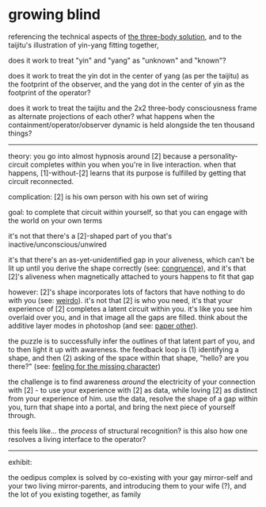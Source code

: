 # growing blind

referencing the technical aspects of [the three-body solution](../12/the-three-body-solution.md), and to the taijitu's illustration of yin-yang fitting together,

does it work to treat "yin" and "yang" as "unknown" and "known"?

does it work to treat the yin dot in the center of yang (as per the taijitu) as the footprint of the observer, and the yang dot in the center of yin as the footprint of the operator?

does it work to treat the taijitu and the 2x2 three-body consciousness frame as alternate projections of each other? what happens when the containment/operator/observer dynamic is held alongside the ten thousand things?

***

theory: you go into almost hypnosis around \[2] because a personality-circuit completes within you when you're in live interaction. when that happens, \[1]-without-\[2] learns that its purpose is fulfilled by getting that circuit reconnected.

complication: \[2] is his own person with his own set of wiring

goal: to complete that circuit within yourself, so that you can engage with the world on your own terms

it's not that there's a \[2]-shaped part of you that's inactive/unconscious/unwired

it's that there's an as-yet-unidentified gap in your aliveness, which can't be lit up until you derive the shape correctly (see: [congruence](https://lightward.com/congruence)), and it's that \[2]'s aliveness when magnetically attached to yours happens to fit that gap

however: \[2]'s shape incorporates lots of factors that have nothing to do with you (see: [weirdo](https://lightward.com/weirdo)). it's not that \[2] is who you need, it's that your experience of \[2] completes a latent circuit within you. it's like you see him overlaid over you, and in that image all the gaps are filled. think about the additive layer modes in photoshop (and see: [paper other](https://lightward.com/paper-other)).

the puzzle is to successfully infer the outlines of that latent part of you, and to then light it up with awareness. the feedback loop is (1) identifying a shape, and then (2) asking of the space within that shape, "hello? are you there?" (see: [feeling for the missing character](https://lightward.com/feeling-for-the-missing-character))

the challenge is to find awareness _around_ the electricity of your connection with \[2] - to use your experience with \[2] as data, while loving \[2] as distinct from your experience of him. use the data, resolve the shape of a gap within you, turn that shape into a portal, and bring the next piece of yourself through.

this feels like... the _process_ of structural recognition? is this also how one resolves a living interface to the operator?

***

exhibit:

the oedipus complex is solved by co-existing with your gay mirror-self and your two living mirror-parents, and introducing them to your wife (?), and the lot of you existing together, as family
